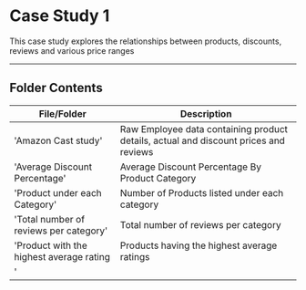# Case Study 1
This case study explores the relationships between products, discounts, reviews and various price ranges

---

## Folder Contents

|File/Folder          |    Description     |
|---------------------|--------------------|
|'Amazon Cast study'                   | Raw Employee data containing product details, actual and discount prices and reviews |
|'Average Discount Percentage'         | Average Discount Percentage By Product Category |
|'Product under each Category'         | Number of Products listed under each category   |
|'Total number of reviews per category'| Total number of reviews per category  |
|'Product with the highest average rating| Products having the highest average ratings  |
|'

